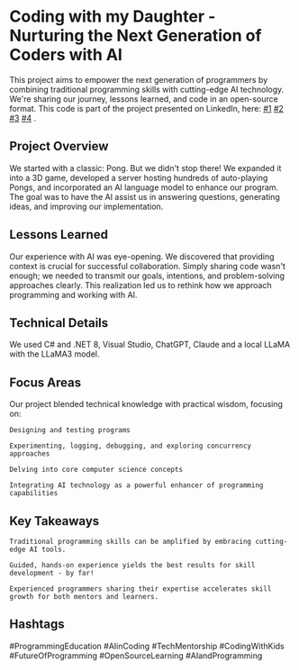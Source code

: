 # Coding with my Daughter - Nurturing the Next Generation of Coders with AI

This project aims to empower the next generation of programmers by combining traditional programming skills with cutting-edge AI technology. We're sharing our journey, lessons learned, and code in an open-source format.
This code is part of the project presented on LinkedIn, here: [#1](https://lnkd.in/e5jSZpcz) [#2]( https://lnkd.in/eUxDYXYg) [#3](https://lnkd.in/eu928q_p) [#4](https://www.linkedin.com/posts/emmanuelchriqui_ai-llm-mlops-activity-7233796884396478464-mwT2?utm_source=share&utm_medium=member_desktop) .

## Project Overview

We started with a classic: Pong. But we didn't stop there! We expanded it into a 3D game, developed a server hosting hundreds of auto-playing Pongs, and incorporated an AI language model to enhance our program. The goal was to have the AI assist us in answering questions, generating ideas, and improving our implementation.

## Lessons Learned

Our experience with AI was eye-opening. We discovered that providing context is crucial for successful collaboration. Simply sharing code wasn't enough; we needed to transmit our goals, intentions, and problem-solving approaches clearly. This realization led us to rethink how we approach programming and working with AI.

## Technical Details

We used C# and .NET 8, Visual Studio, ChatGPT, Claude and a local LLaMA with the LLaMA3 model.

## Focus Areas

Our project blended technical knowledge with practical wisdom, focusing on:

    Designing and testing programs

    Experimenting, logging, debugging, and exploring concurrency approaches

    Delving into core computer science concepts

    Integrating AI technology as a powerful enhancer of programming capabilities


## Key Takeaways

    Traditional programming skills can be amplified by embracing cutting-edge AI tools.

    Guided, hands-on experience yields the best results for skill development - by far!

    Experienced programmers sharing their expertise accelerates skill growth for both mentors and learners.


## Hashtags

#ProgrammingEducation #AIinCoding #TechMentorship #CodingWithKids #FutureOfProgramming #OpenSourceLearning #AIandProgramming
